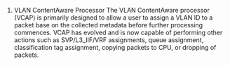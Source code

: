 1. VLAN ContentAware Processor
    The VLAN ContentAware processor (VCAP) is primarily designed to allow a user to assign a VLAN ID to a packet base on the collected metadata before further processing commences. VCAP has evolved and is now capable of performing other actions such as SVP/L3_IIF/VRF assignments, queue assignment, classification tag assignment, copying packets to CPU, or dropping of packets.
